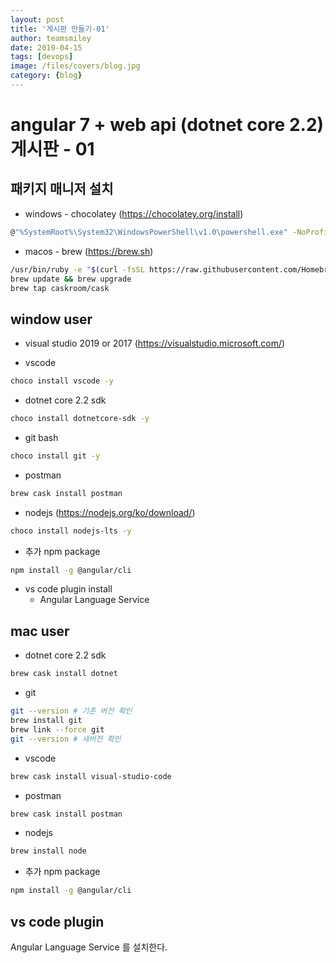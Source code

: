 ```yaml
---
layout: post
title: '게시판 만들기-01' 
author: teamsmiley
date: 2019-04-15
tags: [devops]
image: /files/covers/blog.jpg
category: {blog}
---
```


# angular 7 + web api (dotnet core 2.2) 게시판 - 01

## 패키지 매니저 설치 

* windows - chocolatey (https://chocolatey.org/install)
```bash
@"%SystemRoot%\System32\WindowsPowerShell\v1.0\powershell.exe" -NoProfile -InputFormat None -ExecutionPolicy Bypass -Command "iex ((New-Object System.Net.WebClient).DownloadString('https://chocolatey.org/install.ps1'))" && SET "PATH=%PATH%;%ALLUSERSPROFILE%\chocolatey\bin"
```

* macos - brew (https://brew.sh)
```bash
/usr/bin/ruby -e "$(curl -fsSL https://raw.githubusercontent.com/Homebrew/install/master/install)"
brew update && brew upgrade
brew tap caskroom/cask
```

## window user

* visual studio 2019 or 2017 (https://visualstudio.microsoft.com/)

* vscode 
```bash
choco install vscode -y
```

* dotnet core 2.2 sdk 
```bash
choco install dotnetcore-sdk -y
```

* git bash 
```bash
choco install git -y
```

* postman
```bash
brew cask install postman
```

* nodejs (https://nodejs.org/ko/download/)
```bash
choco install nodejs-lts -y
```

* 추가 npm package
```bash
npm install -g @angular/cli
```

* vs code plugin install 
  * Angular Language Service

## mac user

* dotnet core 2.2 sdk 
```bash
brew cask install dotnet
```

* git 
```bash
git --version # 기존 버전 확인
brew install git
brew link --force git
git --version # 새버전 확인
```

* vscode 
```bash
brew cask install visual-studio-code
```

* postman
```bash
brew cask install postman
```

* nodejs
```bash
brew install node
```

* 추가 npm package
```bash
npm install -g @angular/cli
```

## vs code plugin
Angular Language Service 를 설치한다. 







